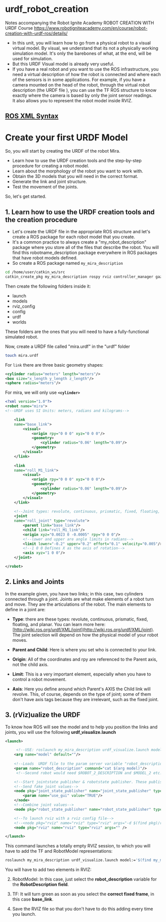 #  urdf_robot_creation


Notes accompanying the Robot Ignite Academy ROBOT CREATION WITH URDF Course https://www.robotigniteacademy.com/en/course/robot-creation-with-urdf-ros/details/

 
 - In this unit, you will learn how to go from a physical robot to a visual virtual model. By visual, we understand that its not a physically working simulation model. It's only the barebones of what, at the end, will be used for simulation.  
 - But this URDF Visual model is already very useful.  
 - If you have a real robot and you want to use the ROS infrastructure, you need a virtual description of how the robot is connected and where each of the sensors is in some applications. For example, if you have a camera mounted on the head of the robot, through the virtual robot description (the URDF file ), you can use the TF ROS structure to know exactly where the camera is based by only the joint sensor readings.  
It also allows you to represent the robot model inside RVIZ.

##  [ROS XML Syntax](http://wiki.ros.org/roslaunch/XML)

# Create your first URDF Model

So, you will start by creating the URDF of the robot Mira.  

-   Learn how to use the URDF creation tools and the step-by-step procedure for creating a robot model.
-   Learn about the morphology of the robot you want to work with.
-   Obtain the 3D models that you will need in the correct format.
-   Generate the link and joint structure.
-   Test the movement of the joints.

So, let's get started.

## 1. Learn how to use the URDF creation tools and the creation procedure 

* Let's create the URDF file in the appropriate ROS structure and let's create a ROS package for each robot model that you create.  
* It's a common practice to always create a "my_robot_description" package where you store all of the files that describe the robot. You will find this robotname_description package everywhere in ROS packages that have robot models defined.
* So create a ROS package named `my_mira_description`

 ```bash
cd /home/user/catkin_ws/src  
catkin_create_pkg my_mira_description rospy rviz controller_manager gazebo_ros joint_state_publisher robot_state_publisher  
```

Then create the following folders inside it:  
-   launch
-   models
-   rviz_config
-   config
-   urdf
-   worlds

These folders are the ones that you will need to have a fully-functional simulated robot.  

Now, create a URDF file called "mira.urdf" in the "urdf" folder
```bash
touch mira.urdf
```
For `link` there are three basic geometry shapes:
```xml
<cylinder radius="meters" length="meters"/>
<box size="x_length y_length z_length"/>
<sphere radius="meters"/>
```
For mira, we will only use **`<cylinder>`**
```xml
<?xml version="1.0"?>
<robot name="mira">
<!--URDF uses SI Units: meters, radians and kilograms-->

    <link 
    name="base_link">
        <visual>
            <origin rpy="0 0 0" xyz="0 0 0"/>
            <geometry>
                <cylinder radius="0.06" length="0.09"/>
            </geometry>
        </visual>
    </link>
    
    <link 
    name="roll_M1_link">
        <visual>
            <origin rpy="0 0 0" xyz="0 0 0"/>
            <geometry>
                <cylinder radius="0.06" length="0.09"/>
            </geometry>
        </visual>
    </link>
    
    <!--Joint types: revolute, continuous, prismatic, fixed, floating, planar-->
    <joint 
    name="roll_joint" type="revolute">
        <parent link="base_link"/>
        <child link="roll_M1_link"/>
        <origin xyz="0.0023 0 -0.0005" rpy="0 0 0"/>
        <!--lower and upper are angle limits in radians-->
        <limit lower="-0.2" upper="0.2" effort="0.1" velocity="0.005"/>
        <!--1 0 0 Defines X as the axis of rotation-->
        <axis xyz="1 0 0"/>
    </joint>

</robot>     
```


## 2. Links and Joints

In the example given, you have two links; in this case, two cylinders connected through a joint. Joints are what make elements of a robot turn and move. They are the articulations of the robot. The main elements to define in a joint are:

-   **Type**: there are these types: revolute, continuous, prismatic, fixed, floating, and planar. You can learn more here:  [http://wiki.ros.org/urdf/XML/joint](http://wiki.ros.org/urdf/XML/joint). The joint selection will depend on how the physical model of your robot moves.

-   **Parent and Child**: Here is where you set who is connected to your link.

-   **Origin**: All of the coordinates and rpy are referenced to the Parent axis, not the child axis.

-   **Limit**: This is a very important element, especially when you have to control a robot movement.

-   **Axis**: Here you define around which Parent's AXIS the Child link will revolve. This, of course, depends on the type of joint; some of them don't have axis tags because they are irrelevant, such as the fixed joint.


## 3. (rViz)ualize the URDF

To know how ROS will see the model and to help you position the links and joints, you will use the following **urdf_visualize.launch**
```xml
<launch>

     <!--USE: roslaunch my_mira_description urdf_visualize.launch model:='$(find myrobot_package)/urdf/myrobot.urdf' -->
    <arg name="model" default=""/>
    
    <!--Loads  URDF file to the param server variable "robot_description" -->
    <param name="robot_description" command="cat $(arg model)"/>
     <!--Second robot would need $ROBOT_2_DESCRIPTION and $MODEL_2 etc.-->

    <!--Start jointstate publisher & robotstate publisher. These publish the TFs of the URDF of the robot links and joints.-->
    <!--Send fake joint values-->
    <node pkg="joint_state_publisher" name="joint_state_publisher" type="joint_state_publisher">
        <param name="use_gui" value="TRUE"/>
    </node>
    <!--Combine joint values-->
    <node pkg="robot_state_publisher" name="robot_state_publisher" type="state_publisher" />

    <!--To launch rviz with a rviz config file-->
    <!--<node pkg="rviz" name="rviz" type="rviz" args="-d $(find pkg)/rviz_config/rviz_config_file.rviz"/>-->
    <node pkg="rviz" name="rviz" type="rviz" args="" />

</launch>
```

This command launches a totally empty RVIZ session, to which you will have to add the TF and RobotModel representations:
```bash
roslaunch my_mira_description urdf_visualize.launch model:='$(find my_mira_description)/urdf/mira.urdf'
```
You will have to add two elements in RVIZ:  

2.  RobotModel: In this case, just select the  **robot_description** variable for the  **RobotDescription field**.

5.  TF: It will turn green as soon as you select the  **correct fixed frame**, in this case  **base_link**.  
    
6.  Save the RVIZ file so that you don't have to do this adding every time you launch.







































#
<!--stackedit_data:
eyJoaXN0b3J5IjpbLTIwMDU4OTMzMzksMTM4OTQxMzA3NywtNj
U3MjQzMzc2LC0xMTUxNDI2NDQyLC03MDI1MzEwNDYsMTExMTAx
NDkzNywtMTc2MjQ0MTI4NCwtMjQ1NjQ2MDA5LC0xNjE4MTQ2Nj
A2LDE3NTIxNzkxNDNdfQ==
-->